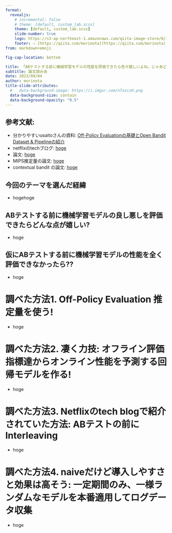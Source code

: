 ```yaml
---
format:
  revealjs:
    # incremental: false
    # theme: [default, custom_lab.scss]
    theme: [default, custom_lab.scss]
    slide-number: true
    logo: https://s3-ap-northeast-1.amazonaws.com/qiita-image-store/0/1697279/dfa905d1c1e242b4e39be182ae21a2b6ac72c0ad/large.png?1655951919
    footer: ⇒ [https://qiita.com/morinota](https://qiita.com/morinota)
from: markdown+emoji

fig-cap-location: bottom

title: 「ABテストする前に機械学習モデルの性能を評価できたら色々嬉しいよね。じゃあどのような方法で?」について色々調べている話
subtitle: 論文読み会
date: 2023/09/04
author: morinota
title-slide-attributes:
  #   data-background-image: https://i.imgur.com/nTazczH.png
  data-background-size: contain
  data-background-opacity: "0.5"
---
```


## 参考文献:

- 分かりやすいusaitoさんの資料: [Off-Policy Evaluationの基礎とOpen Bandit Dataset & Pipelineの紹介
  ](https://speakerdeck.com/usaito/off-policy-evaluationfalseji-chu-toopen-bandit-dataset-and-pipelinefalseshao-jie)
- netflixのtechブログ: [hoge]()
- 論文: [hoge]()
- MIPS推定量の論文: [hoge]()
- contextual bandit の論文: [hoge]()

## 今回のテーマを選んだ経緯

- hogehoge

## ABテストする前に機械学習モデルの良し悪しを評価できたらどんな点が嬉しい?

- hoge

## 仮にABテストする前に機械学習モデルの性能を全く評価できなかったら??

- hoge

# 調べた方法1. Off-Policy Evaluation 推定量を使う!

- hoge

# 調べた方法2. 凄く力技: オフライン評価指標達からオンライン性能を予測する回帰モデルを作る!

- hoge

# 調べた方法3. Netflixのtech blogで紹介されていた方法: ABテストの前にInterleaving

- hoge

# 調べた方法4. naiveだけど導入しやすさと効果は高そう: 一定期間のみ、一様ランダムなモデルを本番適用してログデータ収集

- hoge
